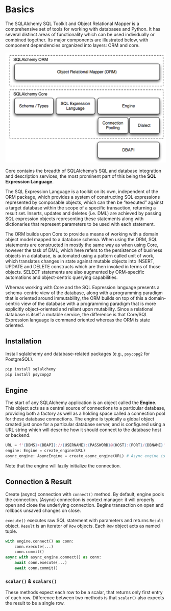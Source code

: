 # Basics

The SQLAlchemy SQL Toolkit and Object Relational Mapper is a comprehensive set of tools for working with databases and Python.
It has several distinct areas of functionality which can be used individually or combined together.
Its major components are illustrated below, with component dependencies organized into layers: ORM and core.

![SQLAlchemy Architecture](/python/sqlalchemy/assets/architecture.png)

Core contains the breadth of SQLAlchemy’s SQL and database integration and description services,
the most prominent part of this being the **SQL Expression Language**.

The SQL Expression Language is a toolkit on its own, independent of the ORM package,
which provides a system of constructing SQL expressions represented by composable objects,
which can then be “executed” against a target database within the scope of a specific transaction, returning a result set.
Inserts, updates and deletes (i.e. DML) are achieved by passing SQL expression objects representing these statements along with dictionaries that represent parameters to be used with each statement.

The ORM builds upon Core to provide a means of working with a domain object model mapped to a database schema.
When using the ORM, SQL statements are constructed in mostly the same way as when using Core,
however the task of DML, which here refers to the persistence of business objects in a database,
is automated using a pattern called unit of work,
which translates changes in state against mutable objects into INSERT, UPDATE and DELETE constructs which are then invoked in terms of those objects.
SELECT statements are also augmented by ORM-specific automations and object-centric querying capabilities.

Whereas working with Core and the SQL Expression language presents a schema-centric view of the database,
along with a programming paradigm that is oriented around immutability,
the ORM builds on top of this a domain-centric view of the database with a programming paradigm that is more explicitly object-oriented and reliant upon mutability.
Since a relational database is itself a mutable service, the difference is that Core/SQL Expression language is command oriented whereas the ORM is state oriented.

## Installation

Install sqlalchemy and database-related packages (e.g., `psycopg2` for PostgreSQL).

```sh
pip install sqlalchemy
pip install psycopg2
```

## Engine

The start of any SQLAlchemy application is an object called the **Engine**.
This object acts as a central source of connections to a particular database,
providing both a factory as well as a holding space called a connection pool for these database connections.
The engine is typically a global object created just once for a particular database server,
and is configured using a URL string which will describe how it should connect to the database host or backend.

```py
URL = f'{DBMS}+{DBAPI}://{USERNAME}:{PASSWORD}@{HOST}:{PORT}/{DBNAME}'
engine: Engine = create_engine(URL)
async_engine: AsyncEngine = create_async_engine(URL) # Async engine is just an asyncio proxy.
```

Note that the engine will lazily initialize the connection.

## Connection & Result

Create (async) connection with `connect()` method. By default, engine pools the connection.
(Async) connection is context manager: it will properly open and close the underlying connection.
Begins transaction on open and rollback unsaved changes on close.

`execute()` executes raw SQL statement with parameters and returns `Result` object.
`Result` is an iterator of `Row` objects. Each `Row` object acts as named tuple.

```py
with engine.connect() as conn:
    conn.execute(...)
    conn.commit()
async with async_engine.connect() as conn:
    await conn.execute(...)
    await conn.commit()
```

### `scalar()` & `scalars()`

These methods expect each row to be a scalar, that returns only first entry of each row.
Difference between two methods is that `scalar()` also expects the result to be a single row.
